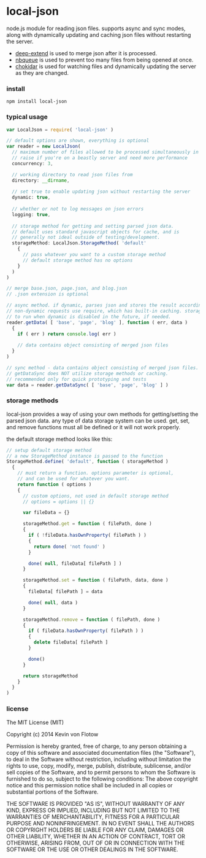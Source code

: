 local-json
==========

node.js module for reading json files. supports async and sync modes, along with dynamically updating and caching json files without restarting the server.

- [deep-extend](//github.com/unclechu/node-deep-extend) is used to merge json after it is processed.
- [nbqueue](//github.com/kvonflotow/nbqueue) is used to prevent too many files from being opened at once.
- [chokidar](//github.com/paulmillr/chokidar) is used for watching files and dynamically updating the server as they are changed.

### install

```
npm install local-json
```

### typical usage

```javascript
var LocalJson = require( 'local-json' )

// default options are shown, everything is optional
var reader = new LocalJson(
  // maximum number of files allowed to be processed simultaneously in async mode
  // raise if you're on a beastly server and need more performance
  concurrency: 3,

  // working directory to read json files from
  directory: __dirname,
  
  // set true to enable updating json without restarting the server
  dynamic: true,
  
  // whether or not to log messages on json errors
  logging: true,
  
  // storage method for getting and setting parsed json data.
  // default uses standard javascript objects for cache, and is
  // generally not ideal outside of testing/development.
  storageMethod: LocalJson.StorageMethod( 'default'
    {
      // pass whatever you want to a custom storage method
      // default storage method has no options
    }
  )
)

// merge base.json, page.json, and blog.json
// .json extension is optional

// async method. if dynamic, parses json and stores the result according to the storage method.
// non-dynamic requests use require, which has built-in caching. storage methods may be extended
// to run when dynamic is disabled in the future, if needed.
reader.getData( [ 'base', 'page', 'blog' ], function ( err, data )
  {
    if ( err ) return console.log( err )
    
    // data contains object consisting of merged json files
  }
)

// sync method - data contains object consisting of merged json files.
// getDataSync does NOT utilize storage methods or caching.
// recommended only for quick prototyping and tests
var data = reader.getDataSync( [ 'base', 'page', 'blog' ] )
```

### storage methods

local-json provides a way of using your own methods for getting/setting the parsed json data. any type of data storage system can be used. get, set, and remove functions must all be defined or it will not work properly.

the default storage method looks like this:

```javascript
// setup default storage method
// a new StorageMethod instance is passed to the function
StorageMethod.define( 'default', function ( storageMethod )
  {
    // must return a function. options parameter is optional,
    // and can be used for whatever you want.
    return function ( options )
    {
      // custom options, not used in default storage method
      // options = options || {}

      var fileData = {}

      storageMethod.get = function ( filePath, done )
      {
        if ( !fileData.hasOwnProperty( filePath ) )
        {
          return done( 'not found' )
        }

        done( null, fileData[ filePath ] )
      }

      storageMethod.set = function ( filePath, data, done )
      {
        fileData[ filePath ] = data

        done( null, data )
      }

      storageMethod.remove = function ( filePath, done )
      {
        if ( fileData.hasOwnProperty( filePath ) )
        {
          delete fileData[ filePath ]
        }

        done()
      }

      return storageMethod
    }
  }
)
```

### license

The MIT License (MIT)

Copyright (c) 2014 Kevin von Flotow

Permission is hereby granted, free of charge, to any person obtaining a copy
of this software and associated documentation files (the "Software"), to deal
in the Software without restriction, including without limitation the rights
to use, copy, modify, merge, publish, distribute, sublicense, and/or sell
copies of the Software, and to permit persons to whom the Software is
furnished to do so, subject to the following conditions:
The above copyright notice and this permission notice shall be included in all
copies or substantial portions of the Software.

THE SOFTWARE IS PROVIDED "AS IS", WITHOUT WARRANTY OF ANY KIND, EXPRESS OR
IMPLIED, INCLUDING BUT NOT LIMITED TO THE WARRANTIES OF MERCHANTABILITY,
FITNESS FOR A PARTICULAR PURPOSE AND NONINFRINGEMENT. IN NO EVENT SHALL THE
AUTHORS OR COPYRIGHT HOLDERS BE LIABLE FOR ANY CLAIM, DAMAGES OR OTHER
LIABILITY, WHETHER IN AN ACTION OF CONTRACT, TORT OR OTHERWISE, ARISING FROM,
OUT OF OR IN CONNECTION WITH THE SOFTWARE OR THE USE OR OTHER DEALINGS IN THE
SOFTWARE.
